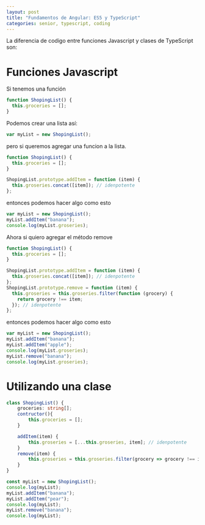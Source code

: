 ```yaml
---
layout: post
title: "Fundamentos de Angular: ES5 y TypeScript"
categories: senior, typescript, coding
---
```


La diferencia de codigo entre funciones Javascript y clases de TypeScript son: <!--more-->

# Funciones Javascript

Si tenemos una función

```ts
function ShopingList() {
  this.groceries = [];
}
```

Podemos crear una lista así:

```ts
var myList = new ShopingList();
```

pero si queremos agregar una funcion a la lista.

```ts
function ShopingList() {
  this.groceries = [];
}

ShopingList.prototype.addItem = function (item) {
  this.groseries.concat([item]); // idenpotente
};
```

entonces podemos hacer algo como esto

```ts
var myList = new ShopingList();
myList.addItem("banana");
console.log(myList.groseries);
```

Ahora si quiero agregar el método remove

```ts
function ShopingList() {
  this.groceries = [];
}

ShopingList.prototype.addItem = function (item) {
  this.groseries.concat([item]); // idenpotente
};
ShopingList.prototype.remove = function (item) {
  this.groseries = this.groseries.filter(function (grocery) {
    return grocery !== item;
  }); // idenpotente
};
```

entonces podemos hacer algo como esto

```ts
var myList = new ShopingList();
myList.addItem("banana");
myList.addItem("apple");
console.log(myList.groseries);
myList.remove("banana");
console.log(myList.groseries);
```

# Utilizando una clase

```ts
class ShopingList() {
    groceries: string[];
    contructor(){
        this.groceries = [];
    }

    addItem(item) {
        this.groseries = [...this.groseries, item]; // idenpotente
    }
    remove(item) {
        this.groseries = this.groseries.filter(grocery => grocery !== item); // idenpotente
    }
}

const myList = new ShopingList();
console.log(myList);
myList.addItem("banana");
myList.addItem("pear");
console.log(myList);
myList.remove("banana");
console.log(myList);
```
